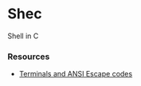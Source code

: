 # Shec
Shell in C

### Resources

- [Terminals and ANSI Escape codes](https://xn--rpa.cc/irl/term.html)
